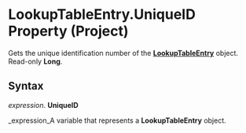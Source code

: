 
# LookupTableEntry.UniqueID Property (Project)

Gets the unique identification number of the  **[LookupTableEntry](5be081fa-6f4e-9571-e1e2-c4652871b756.md)** object. Read-only **Long**.


## Syntax

 _expression_. **UniqueID**

 _expression_A variable that represents a  **LookupTableEntry** object.

